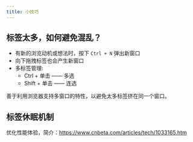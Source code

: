```yaml
---
title: 小技巧
---
```


## 标签太多，如何避免混乱？

- 有新的浏览动机或想法时，按下 `Ctrl + N` 弹出新窗口
- 向下拖拽标签也会产生新窗口
- 多标签管理:
  - Ctrl + 单击 —— 多选
  - Shift + 单击 —— 连选

善于利用浏览器支持多窗口的特性，以避免太多标签挤在同一个窗口。

## 标签休眠机制

优化性能体验，简介：https://www.cnbeta.com/articles/tech/1033165.htm
